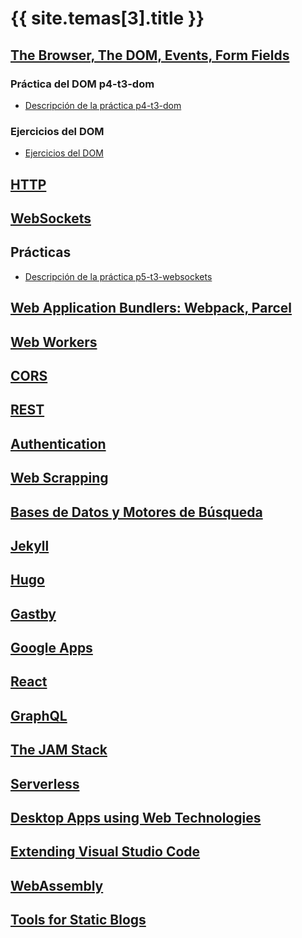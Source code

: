 # {{ site.temas[3].title }}

## [The Browser, The DOM, Events, Form Fields](dom)

### Práctica del DOM p4-t3-dom

* [Descripción de la práctica p4-t3-dom](practicas/p4-t3-dom/)

### Ejercicios del DOM

* [Ejercicios del DOM](https://github.com/ULL-MII-SYTWS-1920/ull-mii-sytws-1920.github.io/tree/master/tema3-web/exercises/dom) 


## [HTTP](http)

## [WebSockets](websockets.md)

## Prácticas

* [Descripción de la práctica p5-t3-websockets](practicas/p5-t3-websockets)

## [Web Application Bundlers: Webpack, Parcel](webpack)

## [Web Workers](web-workers)

## [CORS](cors)

## [REST](rest.md)

## [Authentication](authentication.md)

<!--
**Stylus**

* [A Simple Website in Node.js with Express, Jade and Stylus](https://www.clock.co.uk/insight/a-simple-website-in-nodejs-with-express-jade-and-stylus)
* [Build a Node.js App with Express + EJS + Stylus by Robin Skafte](https://scotch.io/@robinskafte/build-a-nodejs-app-with-express-ejs-stylus)
-->

## [Web Scrapping](web-scrapping)

## [Bases de Datos y Motores de Búsqueda](bases-de-datos)

## [Jekyll](jekyll)

## [Hugo](hugo)

## [Gastby](gatsby)

## [Google Apps](google-apps)

## [React](react) 

## [GraphQL](graphql)

## [The JAM Stack](jam)

## [Serverless](serverless)

## [Desktop Apps using Web Technologies](electron)

## [Extending Visual Studio Code](extending-vscode)

## [WebAssembly](webassembly)

## [Tools for Static Blogs](static-blogs)


